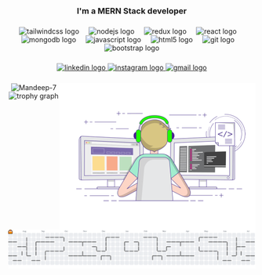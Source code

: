 
<h3 align="center">I'm a MERN Stack developer</h3>

###

<div align="center">
  <img src="https://skillicons.dev/icons?i=tailwind" height="60" alt="tailwindcss logo"  />
  <img width="12" />
  <img src="https://cdn.jsdelivr.net/gh/devicons/devicon/icons/nodejs/nodejs-original.svg" height="60" alt="nodejs logo"  />
  <img width="12" />
  <img src="https://cdn.jsdelivr.net/gh/devicons/devicon/icons/redux/redux-original.svg" height="60" alt="redux logo"  />
  <img width="12" />
  <img src="https://cdn.jsdelivr.net/gh/devicons/devicon/icons/react/react-original.svg" height="60" alt="react logo"  />
  <img width="12" />
  <img src="https://cdn.jsdelivr.net/gh/devicons/devicon/icons/mongodb/mongodb-original.svg" height="60" alt="mongodb logo"  />
  <img width="12" />
  <img src="https://cdn.jsdelivr.net/gh/devicons/devicon/icons/javascript/javascript-original.svg" height="60" alt="javascript logo"  />
  <img width="12" />
  <img src="https://cdn.jsdelivr.net/gh/devicons/devicon/icons/html5/html5-original.svg" height="60" alt="html5 logo"  />
  <img width="12" />
  <img src="https://cdn.jsdelivr.net/gh/devicons/devicon/icons/git/git-original.svg" height="60" alt="git logo"  />
  <img width="12" />
  <img src="https://cdn.jsdelivr.net/gh/devicons/devicon/icons/bootstrap/bootstrap-original.svg" height="60" alt="bootstrap logo"  />
</div>

###

<div align="center">
  <a href="https://www.linkedin.com/in/mandeep-kumar-2212a11b4/">
   <img src="https://raw.githubusercontent.com/maurodesouza/profile-readme-generator/master/src/assets/icons/social/linkedin/default.svg" width="52" height="40" alt="linkedin logo"  />
  </a>
   <a href="https://www.instagram.com/mandeep_7_/">
     <img src="https://raw.githubusercontent.com/maurodesouza/profile-readme-generator/master/src/assets/icons/social/instagram/default.svg" width="52" height="40" alt="instagram logo"  />
   </a>
   <a href="mailto:mandeepkumar5320@gmail.com?subject=Collaboration%20Request">
    <img src="https://raw.githubusercontent.com/maurodesouza/profile-readme-generator/master/src/assets/icons/social/gmail/default.svg" width="52" height="40" alt="gmail logo"  />
   </a> 
</div>

###


<div align="center">
<img align="center" src="https://github-readme-stats.vercel.app/api/top-langs?username=Mandeep-7&show_icons=true&locale=en&layout=compact&theme=tokyonight" alt="Mandeep-7" />
<img align="right" alt="Coding" width="400" src="https://raw.githubusercontent.com/devSouvik/devSouvik/master/gif3.gif">
</div>


<div align="center">


  <img src="https://github-profile-trophy.vercel.app?username=Mandeep-7&theme=dracula&column=-1&row=1&margin-w=8&margin-h=8&no-bg=false&no-frame=false&order=4" height="150" alt="trophy graph"  />
</div>

###
<picture>
  <source media="(prefers-color-scheme: dark)" srcset="https://raw.githubusercontent.com/Mandeep-7/Mandeep-7/output/pacman-contribution-graph-dark.svg">
  <source media="(prefers-color-scheme: light)" srcset="https://raw.githubusercontent.com/Mandeep-7/Mandeep-7/output/pacman-contribution-graph.svg">
  <img alt="pacman contribution graph" src="https://raw.githubusercontent.com/Mandeep-7/Mandeep-7/output/pacman-contribution-graph.svg">
</picture>

